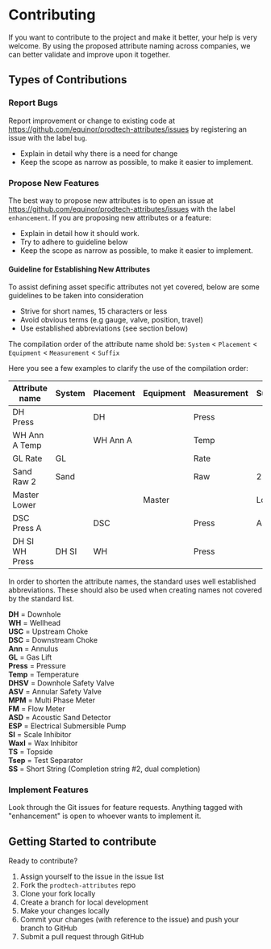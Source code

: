 # Contributing

If you want to contribute to the project and make it better, your help 
is very welcome. By using the proposed attribute naming across companies, we can better validate and improve upon it together.

## Types of Contributions

### Report Bugs

Report improvement or change to existing code at https://github.com/equinor/prodtech-attributes/issues by registering an issue with the label `bug`.

* Explain in detail why there is a need for change
* Keep the scope as narrow as possible, to make it easier to implement.

### Propose New Features
The best way to propose new attributes is to open an issue at
https://github.com/equinor/prodtech-attributes/issues with the label `enhancement`.
If you are proposing new attributes or a feature:

* Explain in detail how it should work.
* Try to adhere to guideline below
* Keep the scope as narrow as possible, to make it easier to implement.


#### Guideline for Establishing New Attributes
To assist defining asset specific attributes not yet covered, below are some guidelines to be taken into consideration

* Strive for short names, 15 characters or less
* Avoid obvious terms (e.g gauge, valve, position, travel)
* Use established abbreviations (see section below)

The compilation order of the attribute name shold be: `System` < `Placement` < `Equipment` < `Measurement` < `Suffix`

Here you see a few examples to clarify the use of the compilation order:

| Attribute name | System | Placement | Equipment | Measurement | Suffix |
|----------------|--------|-----------|-----------|-------------|--------|
| DH Press       |        | DH        |           | Press       |        |
| WH Ann A Temp  |        | WH Ann A  |           | Temp        |        |
| GL Rate        | GL     |           |           | Rate        |        |
| Sand Raw 2     | Sand   |           |           | Raw         | 2      |
| Master Lower   |        |           | Master    |             | Lower  |
| DSC Press A    |        | DSC       |           | Press       | A      |
| DH SI WH Press | DH SI  | WH        |           | Press       |        |

In order to shorten the attribute names, the standard uses well established abbreviations. These should also be used when creating names not covered by the standard list.

**DH** = Downhole  
**WH** = Wellhead  
**USC** = Upstream Choke  
**DSC** = Downstream Choke  
**Ann** = Annulus  
**GL** = Gas Lift  
**Press** = Pressure  
**Temp** = Temperature  
**DHSV** = Downhole Safety Valve  
**ASV** = Annular Safety Valve  
**MPM** = Multi Phase Meter  
**FM** = Flow Meter  
**ASD** = Acoustic Sand Detector  
**ESP** = Electrical Submersible Pump  
**SI** = Scale Inhibitor  
**WaxI** = Wax Inhibitor  
**TS** = Topside  
**Tsep** = Test Separator  
**SS** = Short String (Completion string #2, dual completion)  


### Implement Features

Look through the Git issues for feature requests. Anything tagged with "enhancement" is open to whoever wants to
implement it.

## Getting Started to contribute

Ready to contribute?

1. Assign yourself to the issue in the issue list
2. Fork the `prodtech-attributes` repo
3. Clone your fork locally
4. Create a branch for local development
5. Make your changes locally
6. Commit your changes (with reference to the issue) and push 
your branch to GitHub
7. Submit a pull request through GitHub
